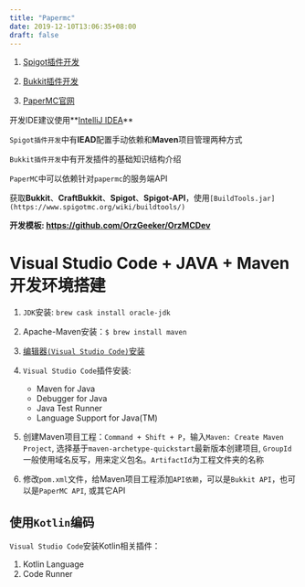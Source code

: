 ```yaml
---
title: "Papermc"
date: 2019-12-10T13:06:35+08:00
draft: false
---
```


1. [Spigot插件开发](https://www.spigotmc.org/wiki/spigot-plugin-development/)

2. [Bukkit插件开发](https://bukkit.gamepedia.com/Setting_Up_Your_Workspace)

3. [PaperMC官网](https://papermc.io)

开发IDE建议使用**[IntelliJ IDEA](https://www.jetbrains.com/idea/)**

`Spigot插件开发`中有**IEAD**配置手动依赖和**Maven**项目管理两种方式

`Bukkit插件开发`中有开发插件的基础知识结构介绍

`PaperMC`中可以依赖针对`papermc`的服务端API

获取**Bukkit**、**CraftBukkit**、**Spigot**、**Spigot-API**，使用`[BuildTools.jar](https://www.spigotmc.org/wiki/buildtools/)`

**开发模板: https://github.com/OrzGeeker/OrzMCDev**

# Visual Studio Code + JAVA + Maven 开发环境搭建

1. `JDK`安装: `brew cask install oracle-jdk`

2. Apache-Maven安装：`$ brew install maven`

3. [编辑器`(Visual Studio Code)`安装](https://code.visualstudio.com)

4. `Visual Studio Code`插件安装: 
    - Maven for Java
    - Debugger for Java
    - Java Test Runner
    - Language Support for Java(TM)

5. 创建Maven项目工程：`Command + Shift + P`，输入`Maven: Create Maven Project`, 选择基于`maven-archetype-quickstart`最新版本创建项目, `GroupId`一般使用域名反写，用来定义包名。`ArtifactId`为工程文件夹的名称

6. 修改`pom.xml`文件，给Maven项目工程添加`API依赖`，可以是`Bukkit API`，也可以是`PaperMC API`, 或其它API

## 使用`Kotlin`编码

`Visual Studio Code`安装Kotlin相关插件：

1. Kotlin Language
2. Code Runner